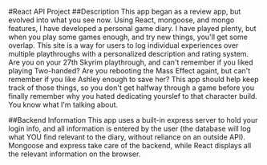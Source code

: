#React API Project
##Description
This app began as a review app, but evolved into what you see now. Using React, mongoose, and mongo features, I have developed a personal game diary. I have played plenty, but when you play some games enough, and try new things, you'll get some overlap. This site is a way for users to log individual experiences over multiple playthroughs with a personalized description and rating system. Are you on your 27th Skyrim playthrough, and can't remember if you liked playing Two-handed? Are you rebooting the Mass Effect againt, but can't remember if you like Ashley enough to save her? This app should help keep track of those things, so you don't get halfway through a game before you finally remember why you hated dedicating yourslef to that character build. You know what I'm talking about.

##Backend Information
This app uses a built-in express server to hold your login info, and all information is entered by the user (the database will log what YOU find relevant to the diary, without reliance on an outside API). Mongoose and express take care of the backend, while React displays all the relevant information on the browser.